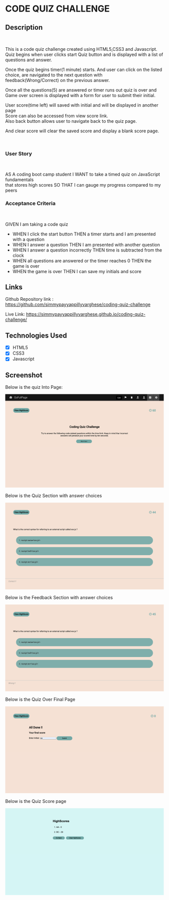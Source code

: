 # CODE QUIZ CHALLENGE

## Description

<br>

This is a code quiz challenge created using HTML5,CSS3 and Javascript.<br>
Quiz begins when user clicks start Quiz button and is displayed with
a list of questions and answer.<br>

Once the quiz begins timer(1 minute) starts.
And user can click on the listed choice, are navigated to the next question with<br>
feedback(Wrong/Correct) on the previous answer.

Once all the questions(5) are answered or timer runs out quiz is over and<br>
Game over screen is displayed with a form for user to submit their initial.

User score(time left) will saved with initial and will be displayed in another page<br>
Score can also be accessed from view score link.<br>
Also back button allows user to navigate back to the quiz page.

And clear score will clear the saved score and display a blank score page.

<br>

### User Story 

<br>

AS A coding boot camp student I WANT to take a timed quiz on JavaScript fundamentals <br>
that stores high scores SO THAT I can gauge my progress compared to my peers

### Acceptance Criteria

<br>

GIVEN I am taking a code quiz
*   WHEN I click the start button THEN a timer starts and I am presented with a question
*   WHEN I answer a question THEN I am presented with another question
*   WHEN I answer a question incorrectly THEN time is subtracted from the clock
*   WHEN all questions are answered or the timer reaches 0 THEN the game is over
*   WHEN the game is over   THEN I can save my initials and score

## Links


Github Repository link : https://github.com/simmypayyappillyvarghese/coding-quiz-challenge

Live Link: https://simmypayyappillyvarghese.github.io/coding-quiz-challenge/


## Technologies Used
* [x] HTML5
* [x] CSS3
* [x] Javascript

## Screenshot

Below is the quiz Into Page:

!['Quiz intro snapshot'](./assets/quiz_intro.png)

Below is the Quiz Section with answer choices

!['Quiz section snapshot'](./assets/quiz-section.png)

Below is the Feedback Section with answer choices

!['Quiz section snapshot'](./assets/feedback_section.png)

Below is the Quiz Over Final Page

!['Quiz section snapshot'](./assets/quiz_over.png)

Below is the Quiz Score page

!['Quiz section snapshot'](./assets/score_page.png)